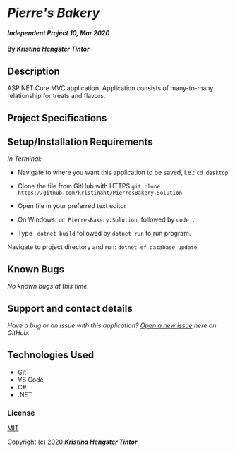 # _Pierre's Bakery_

#### _Independent Project 10, Mar 2020_

#### By _**Kristina Hengster Tintor**_

## Description
ASP.NET Core MVC application. Application consists of many-to-many relationship for treats and flavors.

## Project Specifications






## Setup/Installation Requirements

_In Terminal:_

* Navigate to where you want this application to be saved, i.e.:
```cd desktop```
* Clone the file from GitHub with HTTPS
```git clone https://github.com/kristinaht/PierresBakery.Solution```
* Open file in your preferred text editor

* On Windows: ```cd PierresBakery.Solution```, followed by ```code .```
* Type ``` dotnet build``` followed by ```dotnet run``` to run program.

Navigate to project directory and run:
```dotnet ef database update```





## Known Bugs

_No known bugs at this time._

## Support and contact details

_Have a bug or an issue with this application? [Open a new issue](https://github.com/kristinaht/BakeryVendors.Solution) here on GitHub._

## Technologies Used

* Git
* VS Code
* C#
* .NET

### License

[MIT](https://choosealicense.com/licenses/mit/)

Copyright (c) 2020 **_Kristina Hengster Tintor_**